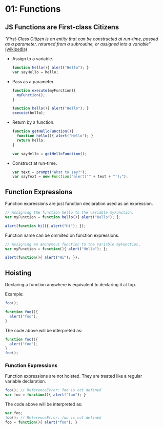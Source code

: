 # 01: Functions

## JS Functions are First-class Citizens

*"First-Class Citizen is an entity that can be constructed at run-time, passed as a parameter, returned from a subroutine, or assigned into a variable"* [(wikipedia)](https://en.wikipedia.org/wiki/First-class_citizen)

- Assign to a variable.

  ```js
  function hello(){ alert("Hello"); }
  var sayHello = hello;
  ```
  
- Pass as a parameter.

  ```js
  function execute(myFunction){
    myFunction();
  }
  
  function hello(){ alert("Hello"); }
  execute(hello);
  ```

- Return by a function.

  ```js
  function getHelloFunction(){ 
    function hello(){ alert("Hello"); }
    return hello;
  }
  
  var sayHello = getHelloFunction();
  ```

- Construct at run-time.

  ```js
  var text = prompt("What to say?");
  var sayText = new Function("alert('" + text + "');");
  ```

## Function Expressions

Function expressions are just function declaration used as an expression.
```js
// Assigning the function hello to the variable myFunction.
var myFunction = function hello(){ alert("Hello"); };

alert(function hi(){ alert("Hi"); });
```

Function name can be ommited on function expressions.
```js
// Assigning an anonymous function to the variable myFunction.
var myFunction = function(){ alert("Hello"); };

alert(function(){ alert("Hi"); });
```

## Hoisting

Declaring a function anywhere is equivalent to declaring it at top.

Example:
```js
foo();

function foo(){
  alert("foo");
}
```

The code above will be interpreted as:
```js
function foo(){
  alert("foo");
}
foo();
```

### Function Expressions

Function expressions are not hoisted. They are treated like a regular variable declaration.
```js
foo(); // ReferenceError: foo is not defined
var foo = function(){ alert("foo"); }
```

The code above will be interpreted as:
```js
var foo;
foo(); // ReferenceError: foo is not defined
foo = function(){ alert("foo"); }
```
